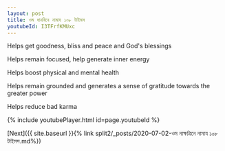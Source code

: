 ```yaml
---
layout: post
title: ওম ধানবিনে নামায ১০৮ টাইমস
youtubeId: I3TFrfKMUxc
---
```

 
 
Helps get goodness, bliss and peace and God's blessings
 
Helps remain focused, help generate inner energy 
 
Helps boost physical and mental health 
 
Helps remain grounded and generates a sense of gratitude towards the greater power 
 
Helps reduce bad karma
 
 
 
 


{% include youtubePlayer.html id=page.youtubeId %}
 
[Next]({{ site.baseurl }}{% link  split2/_posts/2020-07-02-ওম নাক্ষত্রিনে নামায ১০৮ টাইমস.md%})
 
